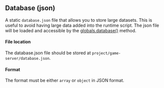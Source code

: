 ## Database (json)

A static `database.json` file that allows you to store large datasets.  This is useful to avoid having large data added into the runtime script.  The json file will be loaded and accessible by the [globals.database()](/server/globals/#globalsdatabase) method.

#### File location

The database.json file should be stored at `project/game-server/database.json`.  

#### Format

The format must be either `array` or `object` in JSON format.
